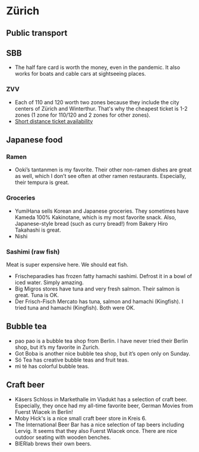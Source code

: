 # Zürich

## Public transport

## SBB

- The half fare card is worth the money, even in the pandemic. It also works for boats and cable cars at sightseeing places.

### ZVV

- Each of 110 and 120 worth two zones because they include the city centers of Zürich and Winterthur. That's why the cheapest ticket is 1-2 zones (1 zone for 110/120 and 2 zones for other zones).
- [Short distance ticket availability](https://www.zvv.ch/zvv/en/timetable/stop-specific-timetable.html)

## Japanese food

### Ramen

- Ooki’s tantanmen is my favorite. Their other non-ramen dishes are great as well, which I don’t see often at other ramen restaurants. Especially, their tempura is great.

### Groceries

- YumiHana sells Korean and Japanese groceries. They sometimes have Kameda 100% Kakinotane, which is my most favorite snack. Also, Japanese-style bread (such as curry bread!) from Bakery Hiro Takahashi is great.
- Nishi

### Sashimi (raw fish)

Meat is super expensive here. We should eat fish.

- Frischeparadies has frozen fatty hamachi sashimi. Defrost it in a bowl of iced water. Simply amazing.
- Big Migros stores have tuna and very fresh salmon. Their salmon is great. Tuna is OK.
- Der Frisch-Fisch Mercato has tuna, salmon and hamachi (Kingfish). I tried tuna and hamachi (Kingfish). Both were OK.

## Bubble tea

- pao pao is a bubble tea shop from Berlin. I have never tried their Berlin shop, but it’s my favorite in Zurich.
- Got Boba is another nice bubble tea shop, but it’s open only on Sunday.
- Só Tea has creative bubble teas and fruit teas.
- mì té has colorful bubble teas.

## Craft beer

- Käsers Schloss in Markethalle im Viadukt has a selection of craft beer. Especially, they once had my all-time favorite beer, German Movies from Fuerst Wiacek in Berlin!
- Moby Hick's is a nice small craft beer store in Kreis 6.
- The International Beer Bar has a nice selection of tap beers including Lervig. It seems that they also Fuerst Wiacek once. There are nice outdoor seating with wooden benches.
- BIERlab brews their own beers.
